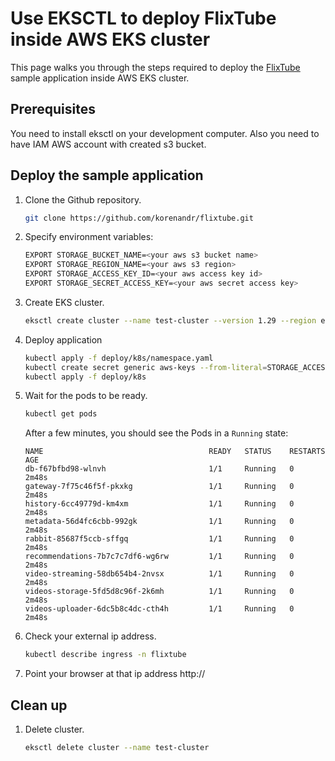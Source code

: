 # Use EKSCTL to deploy FlixTube inside AWS EKS cluster

This page walks you through the steps required to deploy the [FlixTube](https://github.com/korenandr/flixtube) sample application inside AWS EKS cluster.

## Prerequisites

You need to install eksctl on your development computer. Also you need to have IAM AWS account with created s3 bucket.

## Deploy the sample application

1. Clone the Github repository.

    ```bash
    git clone https://github.com/korenandr/flixtube.git
    ```

2. Specify environment variables:

    ```bash
    EXPORT STORAGE_BUCKET_NAME=<your aws s3 bucket name>
    EXPORT STORAGE_REGION_NAME=<your aws s3 region>
    EXPORT STORAGE_ACCESS_KEY_ID=<your aws access key id>
    EXPORT STORAGE_SECRET_ACCESS_KEY=<your aws secret access key>
    ```

3. Create EKS cluster.

    ```bash
    eksctl create cluster --name test-cluster --version 1.29 --region eu-north-1 --nodegroup-name linux-nodes --node-type t3.micro --nodes 10
    ```

4. Deploy application

    ```bash
    kubectl apply -f deploy/k8s/namespace.yaml
    kubectl create secret generic aws-keys --from-literal=STORAGE_ACCESS_KEY_ID=${STORAGE_ACCESS_KEY_ID} --from-literal=STORAGE_SECRET_ACCESS_KEY=${STORAGE_SECRET_ACCESS_KEY}
    kubectl apply -f deploy/k8s
    ```

5. Wait for the pods to be ready.

    ```bash
    kubectl get pods
    ```

    After a few minutes, you should see the Pods in a `Running` state:

   ```
   NAME                                     READY   STATUS    RESTARTS   AGE
   db-f67bfbd98-wlnvh                       1/1     Running   0          2m48s
   gateway-7f75c46f5f-pkxkg                 1/1     Running   0          2m48s
   history-6cc49779d-km4xm                  1/1     Running   0          2m48s
   metadata-56d4fc6cbb-992gk                1/1     Running   0          2m48s
   rabbit-85687f5ccb-sffgq                  1/1     Running   0          2m48s
   recommendations-7b7c7c7df6-wg6rw         1/1     Running   0          2m48s
   video-streaming-58db654b4-2nvsx          1/1     Running   0          2m48s
   videos-storage-5fd5d8c96f-2k6mh          1/1     Running   0          2m48s
   videos-uploader-6dc5b8c4dc-cth4h         1/1     Running   0          2m48s
   ```

6. Check your external ip address.

    ```bash
    kubectl describe ingress -n flixtube
    ```

7. Point your browser at that ip address http://<your external ip address>

## Clean up

1. Delete cluster.

    ```bash
    eksctl delete cluster --name test-cluster
    ```